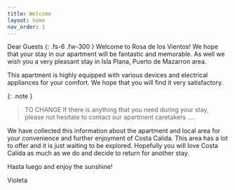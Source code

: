 ```yaml
---
title: Welcome
layout: home
nav_order: 1
---
```



Dear Guests
{: .fs-6 .fw-300 }
Welcome to Rosa de los Vientos! We hope that your stay in our apartment will be fantastic and memorable. As well we wish you a very pleasant stay in Isla Plana, Puerto de Mazarron area.

This apartment is highly equipped with various devices and electrical appliances for your comfort. We hope that you will find it very satisfactory.

{: .note }
> TO CHANGE
> If there is anything that you need during your stay, please not hesitate to contact our apartment caretakers ....

We have collected this information about the apartment and local area for your convenience and further enjoyment of Costa Calida. This area has a lot to offer and it is just waiting to be explored. Hopefully you will love Costa Calida as much as we do and decide to return for another stay.

Hasta luego and enjoy the sunshine!

Violeta